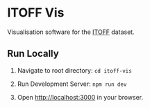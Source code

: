 # ITOFF Vis

Visualisation software for the [ITOFF](https://itoff-dataset.wp.st-andrews.ac.uk/) dataset.

## Run Locally

1. Navigate to root directory:
`cd itoff-vis`

2. Run Development Server:
`npm run dev`

3. Open [http://localhost:3000](http://localhost:3000) in your browser.
